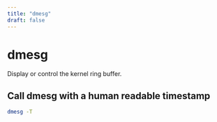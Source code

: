 ```yaml
---
title: "dmesg"
draft: false
---
```


# dmesg

Display or control the kernel ring buffer.

## Call dmesg with a human readable timestamp

```bash
dmesg -T
```
